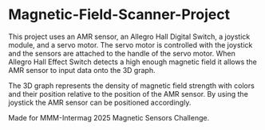# Magnetic-Field-Scanner-Project
This project uses an AMR sensor, an Allegro Hall Digital Switch, a joystick module, and a servo motor. The servo motor is controlled with the joystick and the sensors are attached to the handle of the servo motor. When Allegro Hall Effect Switch detects a high enough magnetic field it allows the AMR sensor to input data onto the 3D graph. 

The 3D graph represents the density of magnetic field strength with colors and their position relative to the position of the AMR sensor. By using the joystick the AMR sensor can be positioned accordingly.

Made for MMM-Intermag 2025 Magnetic Sensors Challenge.
